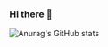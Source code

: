 ### Hi there 👋


![Anurag's GitHub stats](https://github-readme-stats.vercel.app/api?username=Amimu10&show_icons=true&theme=transparent)
